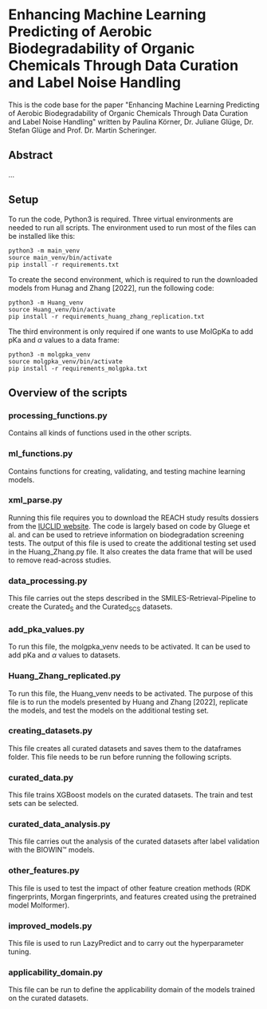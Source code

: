 # Enhancing Machine Learning Predicting of Aerobic Biodegradability of Organic Chemicals Through Data Curation and Label Noise Handling
This is the code base for the paper "Enhancing Machine Learning Predicting of Aerobic Biodegradability of Organic Chemicals Through Data Curation and Label Noise Handling" written by Paulina Körner, Dr. Juliane Glüge, Dr. Stefan Glüge and Prof. Dr. Martin Scheringer. 

## Abstract
...

## Setup
To run the code, Python3 is required. 
Three virtual environments are needed to run all scripts. 
The environment used to run most of the files can be installed like this:
```
python3 -m main_venv
source main_venv/bin/activate
pip install -r requirements.txt
```
To create the second environment, which is required to run the downloaded models from Hunag and Zhang [2022], run the following code:
```
python3 -m Huang_venv
source Huang_venv/bin/activate
pip install -r requirements_huang_zhang_replication.txt
```
The third environment is only required if one wants to use MolGpKa to add pKa and $\alpha$ values to a data frame:
```
python3 -m molgpka_venv
source molgpka_venv/bin/activate
pip install -r requirements_molgpka.txt
```

## Overview of the scripts

### processing_functions.py
Contains all kinds of functions used in the other scripts. 

### ml_functions.py
Contains functions for creating, validating, and testing machine learning models. 

### xml_parse.py
Running this file requires you to download the REACH study results dossiers from the [IUCLID website](https://iuclid6.echa.europa.eu). 
The code is largely based on code by Gluege et al. and can be used to retrieve information on biodegradation screening tests. 
The output of this file is used to create the additional testing set used in the Huang_Zhang.py file. 
It also creates the data frame that will be used to remove read-across studies. 

### data_processing.py
This file carries out the steps described in the SMILES-Retrieval-Pipeline to create the $\text{Curated}_\text{S}$ and the $\text{Curated}_\text{SCS}$ datasets. 

### add_pka_values.py
To run this file, the molgpka_venv needs to be activated. 
It can be used to add pKa and $\alpha$ values to datasets. 

### Huang_Zhang_replicated.py
To run this file, the Huang_venv needs to be activated.
The purpose of this file is to run the models presented by Huang and Zhang [2022], replicate the models, and test the models on the additional testing set. 

### creating_datasets.py
This file creates all curated datasets and saves them to the dataframes folder. 
This file needs to be run before running the following scripts. 

### curated_data.py
This file trains XGBoost models on the curated datasets. The train and test sets can be selected.

### curated_data_analysis.py
This file carries out the analysis of the curated datasets after label validation with the BIOWIN™️ models. 

### other_features.py
This file is used to test the impact of other feature creation methods (RDK fingerprints, Morgan fingerprints, and features created using the pretrained model Molformer). 

### improved_models.py
This file is used to run LazyPredict and to carry out the hyperparameter tuning. 

### applicability_domain.py
This file can be run to define the applicability domain of the models trained on the curated datasets. 
